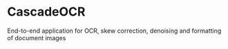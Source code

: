 # CascadeOCR
End-to-end application for OCR, skew correction, denoising and formatting of document images
